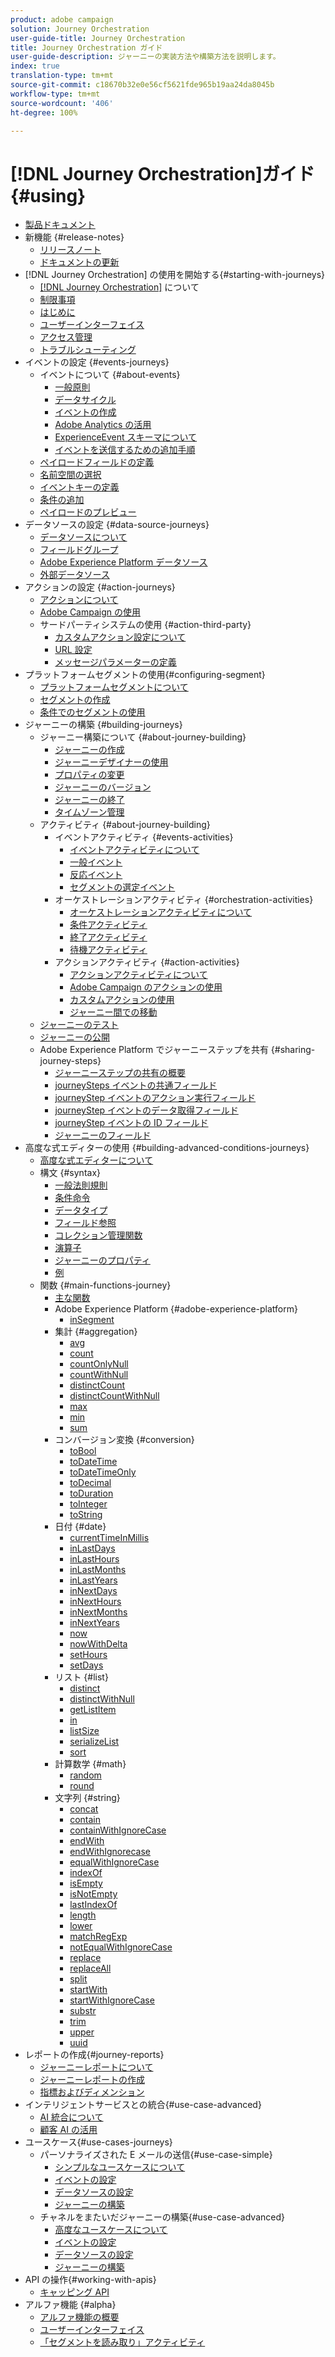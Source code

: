 ```yaml
---
product: adobe campaign
solution: Journey Orchestration
user-guide-title: Journey Orchestration
title: Journey Orchestration ガイド
user-guide-description: ジャーニーの実装方法や構築方法を説明します。
index: true
translation-type: tm+mt
source-git-commit: c18670b32e0e56cf5621fde965b19aa24da8045b
workflow-type: tm+mt
source-wordcount: '406'
ht-degree: 100%

---
```



# [!DNL Journey Orchestration]ガイド{#using}

+ [製品ドキュメント](journey-orchestration-home.md)
+ 新機能 {#release-notes}
   + [リリースノート](using/release-notes/release-notes.md)
   + [ドキュメントの更新](using/release-notes/documentation-updates.md)
+ [!DNL Journey Orchestration] の使用を開始する{#starting-with-journeys}
   + [ [!DNL Journey Orchestration]](using/about/about-journey-orchestration.md) について
   + [制限事項](using/about/limitations.md)
   + [はじめに](using/about/get-started.md)
   + [ユーザーインターフェイス](using/about/user-interface.md)
   + [アクセス管理](using/about/access-management.md)
   + [トラブルシューティング](using/about/troubleshooting.md)
+ イベントの設定 {#events-journeys}
   + イベントについて {#about-events}
      + [一般原則](using/event/about-events.md)
      + [データサイクル](using/event/about-data-cycle.md)
      + [イベントの作成](using/event/about-creating.md)
      + [Adobe Analytics の活用](using/event/about-analytics.md)
      + [ExperienceEvent スキーマについて](using/event/experience-event-schema.md)
      + [イベントを送信するための追加手順](using/event/additional-steps-to-send-events-to-journey-orchestration.md)
   + [ペイロードフィールドの定義](using/event/defining-the-payload-fields.md)
   + [名前空間の選択](using/event/selecting-the-namespace.md)
   + [イベントキーの定義](using/event/defining-the-event-key.md)
   + [条件の追加](using/event/adding-a-condition.md)
   + [ペイロードのプレビュー](using/event/previewing-the-payload.md)
+ データソースの設定 {#data-source-journeys}
   + [データソースについて](using/datasource/about-data-sources.md)
   + [フィールドグループ](using/datasource/field-groups.md)
   + [Adobe Experience Platform データソース](using/datasource/adobe-experience-platform-data-source.md)
   + [外部データソース](using/datasource/external-data-sources.md)
+ アクションの設定 {#action-journeys}
   + [アクションについて](using/action/action.md)
   + [Adobe Campaign の使用](using/action/working-with-adobe-campaign.md)
   + サードパーティシステムの使用 {#action-third-party}
      + [カスタムアクション設定について](using/action/about-custom-action-configuration.md)
      + [URL 設定](using/action/url-configuration.md)
      + [メッセージパラメーターの定義](using/action/defining-the-message-parameters.md)
+ プラットフォームセグメントの使用{#configuring-segment}
   + [プラットフォームセグメントについて](using/segment/about-segments.md)
   + [セグメントの作成](using/segment/creating-a-segment.md)
   + [条件でのセグメントの使用](using/segment/using-a-segment.md)
+ ジャーニーの構築 {#building-journeys}
   + ジャーニー構築について {#about-journey-building}
      + [ジャーニーの作成](using/building-journeys/journey.md)
      + [ジャーニーデザイナーの使用](using/building-journeys/using-the-journey-designer.md)
      + [プロパティの変更](using/building-journeys/changing-properties.md)
      + [ジャーニーのバージョン](using/building-journeys/journey-versions.md)
      + [ジャーニーの終了](using/building-journeys/terminating-a-journey.md)
      + [タイムゾーン管理](using/building-journeys/timezone-management.md)
   + アクティビティ {#about-journey-building}
      + イベントアクティビティ {#events-activities}
         + [イベントアクティビティについて](using/building-journeys/event-activities.md)
         + [一般イベント](using/building-journeys/general-events.md)
         + [反応イベント](using/building-journeys/reaction-events.md)
         + [セグメントの選定イベント](using/building-journeys/segment-qualification-events.md)
      + オーケストレーションアクティビティ {#orchestration-activities}
         + [オーケストレーションアクティビティについて](using/building-journeys/about-orchestration-activities.md)
         + [条件アクティビティ](using/building-journeys/condition-activity.md)
         + [終了アクティビティ](using/building-journeys/end-activity.md)
         + [待機アクティビティ](using/building-journeys/wait-activity.md)
      + アクションアクティビティ {#action-activities}
         + [アクションアクティビティについて](using/building-journeys/about-action-activities.md)
         + [Adobe Campaign のアクションの使用](using/building-journeys/using-adobe-campaign-actions.md)
         + [カスタムアクションの使用](using/building-journeys/using-custom-actions.md)
         + [ジャーニー間での移動](using/building-journeys/jump.md)
   + [ジャーニーのテスト](using/building-journeys/testing-the-journey.md)
   + [ジャーニーの公開](using/building-journeys/publishing-the-journey.md)
   + Adobe Experience Platform でジャーニーステップを共有 {#sharing-journey-steps}
      + [ジャーニーステップの共有の概要](using/building-journeys/sharing-overview.md)
      + [journeySteps イベントの共通フィールド](using/building-journeys/sharing-common-fields.md)
      + [journeyStep イベントのアクション実行フィールド](using/building-journeys/sharing-execution-fields.md)
      + [journeyStep イベントのデータ取得フィールド](using/building-journeys/sharing-fetch-fields.md)
      + [journeyStep イベントの ID フィールド](using/building-journeys/sharing-identity-fields.md)
      + [ジャーニーのフィールド](using/building-journeys/sharing-journey-fields.md)
+ 高度な式エディターの使用 {#building-advanced-conditions-journeys}
   + [高度な式エディターについて](using/expression/expressionadvanced.md)
   + 構文 {#syntax}
      + [一般法則規則](using/expression/generalities.md)
      + [条件命令](using/expression/conditional-instruction.md)
      + [データタイプ](using/expression/data-types.md)
      + [フィールド参照](using/expression/field-references.md)
      + [コレクション管理関数](using/expression/collection-management-functions.md)
      + [演算子](using/expression/operators.md)
      + [ジャーニーのプロパティ](using/expression/journey-properties.md)
      + [例](using/expression/advanced-editor-use-cases.md)
   + 関数 {#main-functions-journey}
      + [主な関数](using/expression/functions.md)
      + Adobe Experience Platform {#adobe-experience-platform}
         + [inSegment](using/functions/functioninsegment.md)
      + 集計 {#aggregation}
         + [avg](using/functions/functionavg.md)
         + [count](using/functions/functioncount.md)
         + [countOnlyNull](using/functions/functioncountonlynull.md)
         + [countWithNull](using/functions/functioncountwithnull.md)
         + [distinctCount](using/functions/functiondistinctcount.md)
         + [distinctCountWithNull](using/functions/functiondistinctcountwithnull.md)
         + [max](using/functions/functionmax.md)
         + [min](using/functions/functionmin.md)
         + [sum](using/functions/functionsum.md)
      + コンバージョン変換 {#conversion}
         + [toBool](using/functions/functiontobool.md)
         + [toDateTime](using/functions/functiontodatetime.md)
         + [toDateTimeOnly](using/functions/functiontodatetimeonly.md)
         + [toDecimal](using/functions/functiontodecimal.md)
         + [toDuration](using/functions/functiontoduration.md)
         + [toInteger](using/functions/functiontointeger.md)
         + [toString](using/functions/functiontostring.md)
      + 日付 {#date}
         + [currentTime&#x200B;InMillis](using/functions/functioncurrenttimeinmillis.md)
         + [inLastDays](using/functions/functioninlastdays.md)
         + [inLastHours](using/functions/functioninlasthours.md)
         + [inLastMonths](using/functions/functioninlastmonths.md)
         + [inLastYears](using/functions/functioninlastyears.md)
         + [inNextDays](using/functions/functioninnextdays.md)
         + [inNextHours](using/functions/functioninnexthours.md)
         + [inNextMonths](using/functions/functioninnextmonths.md)
         + [inNextYears](using/functions/functioninnextyears.md)
         + [now](using/functions/functionnow.md)
         + [nowWithDelta](using/functions/functionnowwithdelta.md)
         + [setHours](using/functions/functionsethours.md)
         + [setDays](using/functions/functionsetdays.md)
      + リスト {#list}
         + [distinct](using/functions/functiondistinct.md)
         + [distinctWithNull](using/functions/functiondistinctwithnull.md)
         + [getListItem](using/functions/functiongetlistitem.md)
         + [in](using/functions/functionin.md)
         + [listSize](using/functions/functionlistsize.md)
         + [serializeList](using/functions/functionserializelist.md)
         + [sort](using/functions/functionsort.md)
      + 計算数学 {#math}
         + [random](using/functions/functionrandom.md)
         + [round](using/functions/functionround.md)
      + 文字列 {#string}
         + [concat](using/functions/functionconcat.md)
         + [contain](using/functions/functioncontain.md)
         + [containWithIgnoreCase](using/functions/functioncontainwithignorecase.md)
         + [endWith](using/functions/functionendwith.md)
         + [endWithIgnorecase](using/functions/functionendwithignorecase.md)
         + [equalWithIgnoreCase](using/functions/functionequalignorecase.md)
         + [indexOf](using/functions/functionindexof.md)
         + [isEmpty](using/functions/functionisempty.md)
         + [isNotEmpty](using/functions/functionisnotempty.md)
         + [lastIndexOf](using/functions/functionlastindexof.md)
         + [length](using/functions/functionlength.md)
         + [lower](using/functions/functionlower.md)
         + [matchRegExp](using/functions/functionmatchregexp.md)
         + [notEqualWithIgnoreCase](using/functions/functionnotequalignorecase.md)
         + [replace](using/functions/functionreplace.md)
         + [replaceAll](using/functions/functionreplaceall.md)
         + [split](using/functions/functionsplit.md)
         + [startWith](using/functions/functionstartwith.md)
         + [startWithIgnoreCase](using/functions/functionstartwithignorecase.md)
         + [substr](using/functions/functionsubstr.md)
         + [trim](using/functions/functiontrim.md)
         + [upper](using/functions/functionupper.md)
         + [uuid](using/functions/functionuuid.md)
+ レポートの作成{#journey-reports}
   + [ジャーニーレポートについて](using/reporting/about-journey-reports.md)
   + [ジャーニーレポートの作成](using/reporting/creating-your-journey-reports.md)
   + [指標およびディメンション](using/reporting/metrics-and-dimensions.md)
+ インテリジェントサービスとの統合{#use-case-advanced}
   + [AI 統合について](using/ai-services/ai-services-overview.md)
   + [顧客 AI の活用](using/ai-services/leveraging-customer-ai.md)
+ ユースケース{#use-cases-journeys}
   + パーソナライズされた E メールの送信{#use-case-simple}
      + [シンプルなユースケースについて](using/usecase/about-the-simple-use-case.md)
      + [イベントの設定](using/usecase/configuring-the-event.md)
      + [データソースの設定](using/usecase/configuring-the-data-source.md)
      + [ジャーニーの構築](using/usecase/simple-uc-building-the-journey.md)
   + チャネルをまたいだジャーニーの構築{#use-case-advanced}
      + [高度なユースケースについて](using/usecase/about-the-advanced-use-case.md)
      + [イベントの設定](using/usecase/configuring-the-events.md)
      + [データソースの設定](using/usecase/configuring-the-data-sources.md)
      + [ジャーニーの構築](using/usecase/building-the-journey.md)
+ API の操作{#working-with-apis}
   + [キャッピング API](using/api/capping.md)
+ アルファ機能 {#alpha}
   + [アルファ機能の概要](using/alpha/alpha-overview.md)
   + [ユーザーインターフェイス](using/alpha/alpha-interface.md)
   + [「セグメントを読み取り」アクティビティ](using/alpha/alpha-segment-trigger.md)

